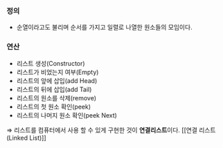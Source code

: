 ### 정의
- 순열이라고도 불리며 순서를 가지고 일렬로 나열한 원소들의 모임이다. 

### 연산
- 리스트 생성(Constructor) 
- 리스트가 비었는지 여부(Empty) 
- 리스트의 앞에 삽입(add Head) 
- 리스트의 뒤에 삽입(add Tail) 
- 리스트의 원소를 삭제(remove) 
- 리스트의 첫 원소 확인(peek) 
- 리스트의 나머지 원소 확인(peek Next) 

⇒ 리스트를 컴퓨터에서 사용 할 수 있게 구현한 것이 **연결리스트**이다.
[[연결 리스트(Linked List)]]

